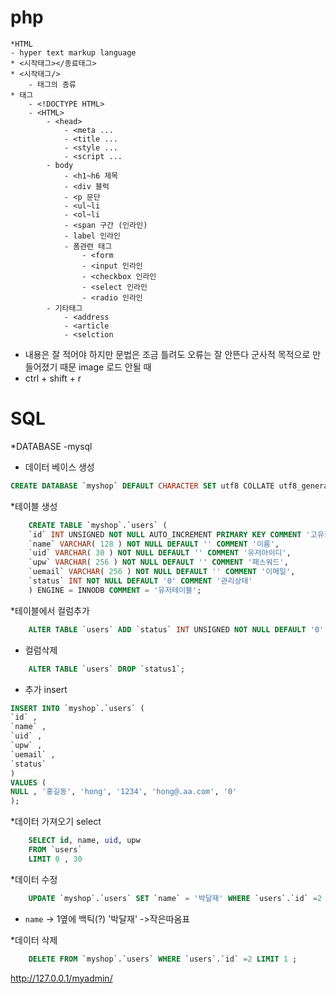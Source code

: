 # php
    *HTML
    - hyper text markup language
    * <시작태그></종료태그>
    * <시작태그/>
        - 태그의 종류
    * 태그
        - <!DOCTYPE HTML>
        - <HTML>
            - <head>
                - <meta ...
                - <title ...
                - <style ... 
                - <script ...
            - body
                - <h1~h6 제목
                - <div 블럭
                - <p 문단
                - <ul~li
                - <ol~li
                - <span 구간 (인라인)
                - label 인라인
                - 폼관련 태그
                    - <form 
                    - <input 인라인
                    - <checkbox 인라인
                    - <select 인라인
                    - <radio 인라인
            - 기타태그
                - <address
                - <article
                - <selction
- 내용은 잘 적어야 하지만 문법은 조금 틀려도 오류는 잘 안뜬다 군사적 목적으로 만들어졌기 때문
image 로드 안될 때
- ctrl + shift + r

# SQL
*DATABASE -mysql
- 데이터 베이스 생성
```SQL
CREATE DATABASE `myshop` DEFAULT CHARACTER SET utf8 COLLATE utf8_general_ci;
```
*테이블 생성
```SQL
    CREATE TABLE `myshop`.`users` (
    `id` INT UNSIGNED NOT NULL AUTO_INCREMENT PRIMARY KEY COMMENT '고유키',
    `name` VARCHAR( 128 ) NOT NULL DEFAULT '' COMMENT '이름',
    `uid` VARCHAR( 30 ) NOT NULL DEFAULT '' COMMENT '유저아이디',
    `upw` VARCHAR( 256 ) NOT NULL DEFAULT '' COMMENT '패스워드',
    `uemail` VARCHAR( 256 ) NOT NULL DEFAULT '' COMMENT '이메일',
    `status` INT NOT NULL DEFAULT '0' COMMENT '관리상태'
    ) ENGINE = INNODB COMMENT = '유저테이블';
```
*테이블에서 컬럼추가
```SQL
    ALTER TABLE `users` ADD `status` INT UNSIGNED NOT NULL DEFAULT '0'
```
* 컬럼삭제
```SQL
    ALTER TABLE `users` DROP `status1`;
```
* 추가 insert
```SQL
INSERT INTO `myshop`.`users` (
`id` ,
`name` ,
`uid` ,
`upw` ,
`uemail` ,
`status`
)
VALUES (
NULL , '홍길동', 'hong', '1234', 'hong@.aa.com', '0'
);
```
*데이터 가져오기 select
```SQL
    SELECT id, name, uid, upw
    FROM `users`
    LIMIT 0 , 30
```
*데이터 수정
```SQL
    UPDATE `myshop`.`users` SET `name` = '박달재' WHERE `users`.`id` =2 LIMIT 1 ;
```
- `name` -> 1옆에 백틱(?) '박달재' ->작은따옴표

*데이터 삭제
```SQL
    DELETE FROM `myshop`.`users` WHERE `users`.`id` =2 LIMIT 1 ;
```
http://127.0.0.1/myadmin/
